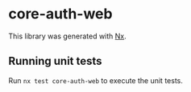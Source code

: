 # core-auth-web

This library was generated with [Nx](https://nx.dev).

## Running unit tests

Run `nx test core-auth-web` to execute the unit tests.
